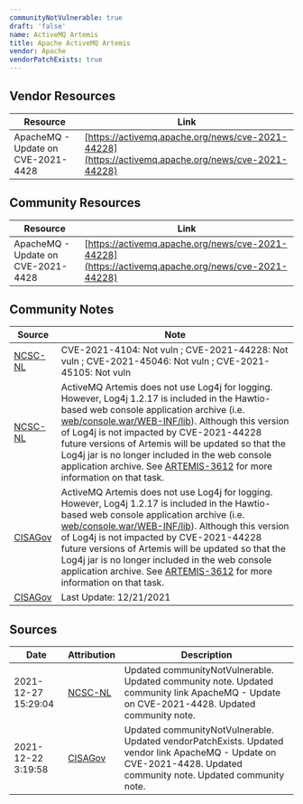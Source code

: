 ```yaml
---
communityNotVulnerable: true
draft: 'false'
name: ActiveMQ Artemis
title: Apache ActiveMQ Artemis
vendor: Apache
vendorPatchExists: true
---
```


## Vendor Resources
| Resource | Link |
| --- | --- |
| ApacheMQ - Update on CVE-2021-4428 | [https://activemq.apache.org/news/cve-2021-44228](https://activemq.apache.org/news/cve-2021-44228) |

## Community Resources
| Resource | Link |
| --- | --- |
| ApacheMQ - Update on CVE-2021-4428 | [https://activemq.apache.org/news/cve-2021-44228](https://activemq.apache.org/news/cve-2021-44228) |

## Community Notes
| Source | Note |
| --- | --- |
| [NCSC-NL](https://github.com/NCSC-NL/log4shell/blob/main/software/README.md) | CVE-2021-4104: Not vuln ; CVE-2021-44228: Not vuln ; CVE-2021-45046: Not vuln ; CVE-2021-45105: Not vuln </ul> |
| [NCSC-NL](https://github.com/NCSC-NL/log4shell/blob/main/software/README.md) | ActiveMQ Artemis does not use Log4j for logging. However, Log4j 1.2.17 is included in the Hawtio-based web console application archive (i.e. <a href="/cisagov/log4j-affected-db/blob/develop/web/console.war/WEB-INF/lib">web/console.war/WEB-INF/lib</a>). Although this version of Log4j is not impacted by CVE-2021-44228 future versions of Artemis will be updated so that the Log4j jar is no longer included in the web console application archive. See <a href="https://issues.apache.org/jira/browse/ARTEMIS-3612" rel="nofollow">ARTEMIS-3612</a> for more information on that task. |
| [CISAGov](https://raw.githubusercontent.com/cisagov/log4j-affected-db/develop/README.md) | ActiveMQ Artemis does not use Log4j for logging. However, Log4j 1.2.17 is included in the Hawtio-based web console application archive (i.e. [web/console.war/WEB-INF/lib](web/console.war/WEB-INF/lib)). Although this version of Log4j is not impacted by CVE-2021-44228 future versions of Artemis will be updated so that the Log4j jar is no longer included in the web console application archive. See [ARTEMIS-3612](https://issues.apache.org/jira/browse/ARTEMIS-3612) for more information on that task. |
| [CISAGov](https://raw.githubusercontent.com/cisagov/log4j-affected-db/develop/README.md) | Last Update: 12/21/2021 |

## Sources
| Date | Attribution | Description |
| --- | --- | --- |
| 2021-12-27 15:29:04 | [NCSC-NL](https://github.com/NCSC-NL/log4shell/blob/main/software/README.md) | Updated communityNotVulnerable. Updated community note. Updated community link ApacheMQ - Update on CVE-2021-4428. Updated community note.  |
| 2021-12-22 3:19:58 | [CISAGov](https://raw.githubusercontent.com/cisagov/log4j-affected-db/develop/README.md) | Updated communityNotVulnerable. Updated vendorPatchExists. Updated vendor link ApacheMQ - Update on CVE-2021-4428. Updated community note. Updated community note.  |
